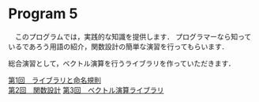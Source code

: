 # Program 5 
　このプログラムでは，実践的な知識を提供します．
プログラマーなら知っているであろう用語の紹介，関数設計の簡単な演習を行ってもらいます．

総合演習として，ベクトル演算を行うライブラリを作っていただきます．

[第1回　ライブラリと命名規則](5-1.md)  
[第2回　関数設計](5-2.md)
[第3回　ベクトル演算ライブラリ](5-3.md)  